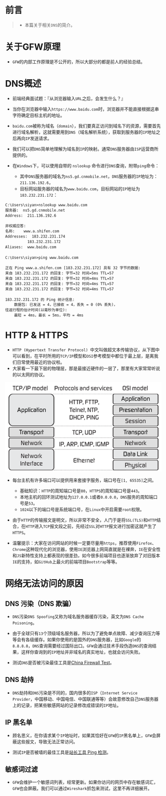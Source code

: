 # 前言

> - 本篇关于相关`DNS`的简介。

# 关于GFW原理

-  `GFW`的内部工作原理是不公开的，所以大部分的都是前人的经验总结。

# DNS概述

- 前端经典面试题：『从浏览器输入`URL`之后，会发生什么？』

- 当你在浏览器中输入`https://www.baidu.com`时，浏览器并不能直接根据这串字符确定目标主机的地址。

- `baidu.com`被称为域名（`domain`），我们要真正访问到域名下的资源，需要首先进行域名解析，这就需要用到`DNS`（域名解析系统），获取到服务器的`IP`地址之后再向`IP`发送请求。
- 我们可以把`DNS`简单地理解为域名到`IP`的映射。通常`DNS`服务器由`ISP`运营商所提供的。

- 在`Windows`下，可以使用自带的 `nslookup` 命令进行`DNS`查询，附带`ping`命令：
  - 其中`DNS`服务器的域名为`ns5.gd.cnmobile.net`，`DNS`服务器的`IP`地址为：`211.136.192.6`，
  - 目标网站服务器的域名为`www.baidu.com`，目标网站的`IP`地址为`183.232.231.172`：

```reStructuredText
C:\Users\siyan>nslookup www.baidu.com
服务器:  ns5.gd.cnmobile.net
Address:  211.136.192.6

非权威应答:
名称:    www.a.shifen.com
Addresses:  183.232.231.174
          183.232.231.172
Aliases:  www.baidu.com

C:\Users\siyan>ping www.baidu.com

正在 Ping www.a.shifen.com [183.232.231.172] 具有 32 字节的数据:
来自 183.232.231.172 的回复: 字节=32 时间=5ms TTL=57
来自 183.232.231.172 的回复: 字节=32 时间=4ms TTL=57
来自 183.232.231.172 的回复: 字节=32 时间=4ms TTL=57
来自 183.232.231.172 的回复: 字节=32 时间=4ms TTL=57

183.232.231.172 的 Ping 统计信息:
    数据包: 已发送 = 4，已接收 = 4，丢失 = 0 (0% 丢失)，
往返行程的估计时间(以毫秒为单位):
    最短 = 4ms，最长 = 5ms，平均 = 4ms
```

# HTTP & HTTPS

- `HTTP (Hypertext Transfer Protocol) `中文叫做超文本传输协议，从下图中可以看到，在平时所用的`TCP/IP`模型和`OSI`参考模型中都位于最上层，是离我们日常使用最近的协议啦。
- 大家看一下最下层的物理层，那是最接近硬件的一层了，那里有大家常常听说的以太网的协议。

![TCP-IP-model-vs-OSI-model](images/GFW_Tutorial.images/TCP-IP-model-vs-OSI-model-1599209147695.png)

- 每台主机有许多端口可以提供用来套接字服务，端口号在`[1, 65535]`之间。
  - 基础知识：`HTTP`的周知端口号是`80`，`HTTPS`的周知端口号是`443`。
  - 本地主机的回环测试地址为`127.0.0.1`或者`0.0.0.0`，`DNS`服务的周知端口号是`53`。
  - `1024`以下的端口号是系统端口号，在`Linux`中开启需要`root`权限。

- 由于`HTTP`的传输报文是明文，所以非常不安全，人门于是将`SSL(TLS)`和`HTTP`结合，在`HTTP`进入`TCP`报文段之前，先经过`SSL`对`HTTP`报文进行加密这就产生了`HTTPS`。

- 温馨提示：大家在访问网站的时候一定要尽量用`https`，推荐使用`Firefox`、`Chrome`这种现代化的浏览器，使用`IE`浏览器上网简直就是在裸奔，`IE`在安全性和`JS`新特性支持上都表现的很差劲，如今很多前端项目也逐渐放弃了对旧版本`IE`的支持，如`GitHub`上最火的前端项目`Bootstrap`等等。

# 网络无法访问的原因

## DNS 污染（DNS 欺骗）

- `DNS`污染`DNS Spoofing`又称为域名服务器缓存污染，英文为`DNS Cache Poisoning`。

- 由于全球只有`13`个顶级域名服务器，所以为了避免单点故障、减少查询压力等等会有各级缓存。如果你使用的是国外的`DNS`服务器，比如`Google`的 `8.8.8.8`，`DNS`查询需要经过国际出口。`GFW`会通过技术手段伪造`DNS`的查询结果，这样你查询到的`IP`地址并非域名的真实地址，也就会访问失败。

- 测试`DNS`是否被污染最佳工具是[China Firewall Test](http://www.chinafirewalltest.com/)。

## DNS 劫持

- `DNS`劫持和`DNS`污染是不同的，国内很多的`ISP`（`Internet Service Provider`，中国移动、中国电信、中国联通等等）会故意修改自己`DNS`服务器上的记录，把某些敏感网站的记录修改成错误的`IP`地址。

## IP 黑名单

- 顾名思义，在你请求某个`IP`地址时，如果其恰好在`GFW`的`IP`黑名单上，`GFW`会屏蔽这些报文，导致无法正常访问。

- 测试`IP`是否被墙的最佳工具是[站长工具 Ping 检测](http://ping.chinaz.com/)。

## 敏感词过滤

- `GFW`会维护一个敏感词列表，经常更新。如果你访问的网页中存在敏感词汇，`GFW`也会屏蔽。我们可以通过`Wireshark`抓包来测试，这里不再详细展开。
